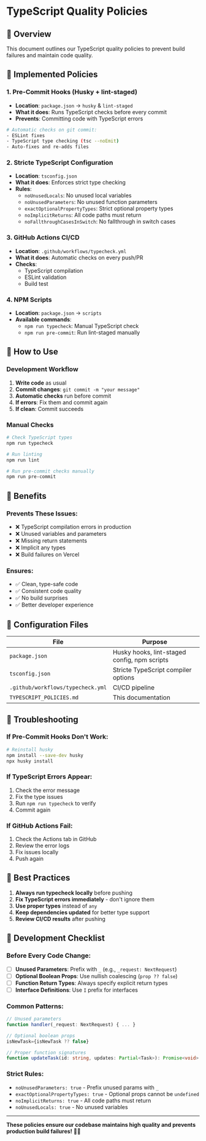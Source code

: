 # TypeScript Quality Policies

## 🎯 Overview
This document outlines our TypeScript quality policies to prevent build failures and maintain code quality.

## 🔧 Implemented Policies

### 1. Pre-Commit Hooks (Husky + lint-staged)
- **Location**: `package.json` → `husky` & `lint-staged`
- **What it does**: Runs TypeScript checks before every commit
- **Prevents**: Committing code with TypeScript errors

```bash
# Automatic checks on git commit:
- ESLint fixes
- TypeScript type checking (tsc --noEmit)
- Auto-fixes and re-adds files
```

### 2. Stricte TypeScript Configuration
- **Location**: `tsconfig.json`
- **What it does**: Enforces strict type checking
- **Rules**:
  - `noUnusedLocals`: No unused local variables
  - `noUnusedParameters`: No unused function parameters
  - `exactOptionalPropertyTypes`: Strict optional property types
  - `noImplicitReturns`: All code paths must return
  - `noFallthroughCasesInSwitch`: No fallthrough in switch cases

### 3. GitHub Actions CI/CD
- **Location**: `.github/workflows/typecheck.yml`
- **What it does**: Automatic checks on every push/PR
- **Checks**:
  - TypeScript compilation
  - ESLint validation
  - Build test

### 4. NPM Scripts
- **Location**: `package.json` → `scripts`
- **Available commands**:
  - `npm run typecheck`: Manual TypeScript check
  - `npm run pre-commit`: Run lint-staged manually

## 🚀 How to Use

### Development Workflow
1. **Write code** as usual
2. **Commit changes**: `git commit -m "your message"`
3. **Automatic checks** run before commit
4. **If errors**: Fix them and commit again
5. **If clean**: Commit succeeds

### Manual Checks
```bash
# Check TypeScript types
npm run typecheck

# Run linting
npm run lint

# Run pre-commit checks manually
npm run pre-commit
```

## 🎯 Benefits

### Prevents These Issues:
- ❌ TypeScript compilation errors in production
- ❌ Unused variables and parameters
- ❌ Missing return statements
- ❌ Implicit any types
- ❌ Build failures on Vercel

### Ensures:
- ✅ Clean, type-safe code
- ✅ Consistent code quality
- ✅ No build surprises
- ✅ Better developer experience

## 🔧 Configuration Files

| File | Purpose |
|------|---------|
| `package.json` | Husky hooks, lint-staged config, npm scripts |
| `tsconfig.json` | Stricte TypeScript compiler options |
| `.github/workflows/typecheck.yml` | CI/CD pipeline |
| `TYPESCRIPT_POLICIES.md` | This documentation |

## 🚨 Troubleshooting

### If Pre-Commit Hooks Don't Work:
```bash
# Reinstall husky
npm install --save-dev husky
npx husky install
```

### If TypeScript Errors Appear:
1. Check the error message
2. Fix the type issues
3. Run `npm run typecheck` to verify
4. Commit again

### If GitHub Actions Fail:
1. Check the Actions tab in GitHub
2. Review the error logs
3. Fix issues locally
4. Push again

## 📝 Best Practices

1. **Always run typecheck locally** before pushing
2. **Fix TypeScript errors immediately** - don't ignore them
3. **Use proper types** instead of `any`
4. **Keep dependencies updated** for better type support
5. **Review CI/CD results** after pushing

## 🎯 Development Checklist

### Before Every Code Change:
- [ ] **Unused Parameters**: Prefix with `_` (e.g., `_request: NextRequest`)
- [ ] **Optional Boolean Props**: Use nullish coalescing (`prop ?? false`)
- [ ] **Function Return Types**: Always specify explicit return types
- [ ] **Interface Definitions**: Use `I` prefix for interfaces

### Common Patterns:
```typescript
// Unused parameters
function handler(_request: NextRequest) { ... }

// Optional boolean props
isNewTask={isNewTask ?? false}

// Proper function signatures
function updateTask(id: string, updates: Partial<Task>): Promise<void> { ... }
```

### Strict Rules:
- `noUnusedParameters: true` - Prefix unused params with `_`
- `exactOptionalPropertyTypes: true` - Optional props cannot be `undefined`
- `noImplicitReturns: true` - All code paths must return
- `noUnusedLocals: true` - No unused variables

---

**These policies ensure our codebase maintains high quality and prevents production build failures!** 🎯✨
